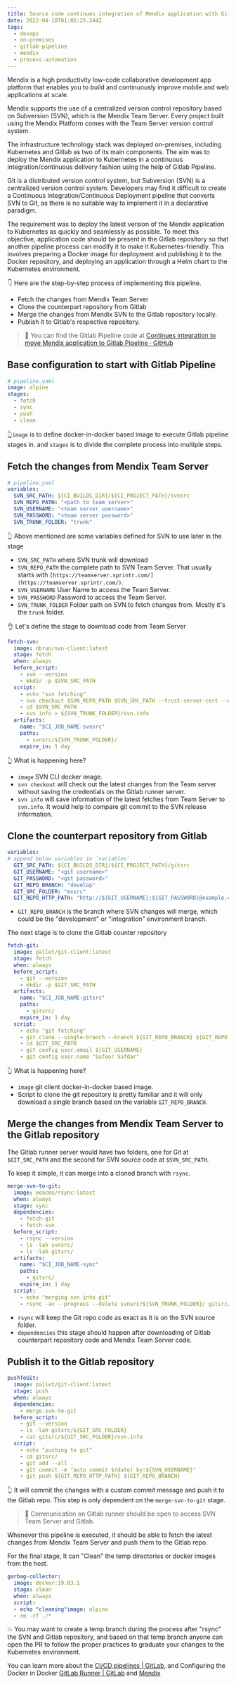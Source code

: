 ```yaml
---
title: Source code continues integration of Mendix application with Gitlab Pipeline
date: 2022-04-10T01:05:25.244Z
tags:
  - devops
  - on-premises
  - gitlab-pipeline
  - mendix
  - process-automation
---
```

Mendix is a high productivity low-code collaborative development app platform that enables you to build and continuously improve mobile and web applications at scale.

Mendix supports the use of a centralized version control repository based on Subversion (SVN), which is the Mendix Team Server. Every project built using the Mendix Platform comes with the Team Server version control system.

The infrastructure technology stack was deployed on-premises, including Kubernetes and Gitlab as two of its main components. The aim was to deploy the Mendix application to Kubernetes in a continuous integration/continuous delivery fashion using the help of Gitlab Pipeline.

Git is a distributed version control system, but Subversion (SVN) is a centralized version control system. Developers may find it difficult to create a Continuous Integration/Continuous Deployment pipeline that converts SVN to Git, as there is no suitable way to implement it in a declarative paradigm.

The requirement was to deploy the latest version of the Mendix application to Kubernetes as quickly and seamlessly as possible. To meet this objective, application code should be present in the Gitlab repository so that another pipeline process can modify it to make it Kubernetes-friendly. This involves preparing a Docker image for deployment and publishing it to the Docker repository, and deploying an application through a Helm chart to the Kubernetes environment.

👇 Here are the step-by-step process of implementing this pipeline.

* Fetch the changes from Mendix Team Server
* Clone the counterpart repository from Gitlab
* Merge the changes from Mendix SVN to the Gitlab repository locally.
* Publish it to Gitlab's respective repository.

> 🚀 You can find the Gitlab Pipeline code at [Continues integration to move Mendix application to Gitlab Pipeline · GitHub](https://gist.github.com/safoorsafdar/c25505ad69b77f91f6ac90f8b21f44f8)

## Base configuration to start with Gitlab Pipeline

```yaml
# pipeline.yaml
image: alpine
stages:
  - fetch
  - sync
  - push
  - clean
```

👆`image` is to define docker-in-docker based image to execute Gitlab pipeline stages in. and `stages` is to divide the complete process into multiple steps.

## Fetch the changes from Mendix Team Server

```yaml
# pipeline.yaml
variables:
  SVN_SRC_PATH: ${CI_BUILDS_DIR}/${CI_PROJECT_PATH}/svnsrc
  SVN_REPO_PATH: "<path to team server>"
  SVN_USERNAME: "<team server username>"
  SVN_PASSWORD: "<team server password>"
  SVN_TRUNK_FOLDER: "trunk"
```

👆 Above mentioned are some variables defined for SVN to use later in the stage

* `SVN_SRC_PATH` where SVN trunk will download
* `SVN_REPO_PATH` the complete path to SVN Team Server. That usually starts with `[https://teamserver.sprintr.com/](https://teamserver.sprintr.com/)`.
* `SVN_USERNAME` User Name to access the Team Server.
* `SVN_PASSWORD` Password to access the Team Server.
* `SVN_TRUNK_FOLDER` Folder path on SVN to fetch changes from. Mostly it's the `trunk` folder.

👌 Let's define the stage to download code from Team Server

```yaml
fetch-svn:
  image: nbrun/svn-client:latest
  stage: fetch
  when: always
  before_script:
    - svn --version
    - mkdir -p $SVN_SRC_PATH
  script:
    - echo "svn fetching"
    - svn checkout $SVN_REPO_PATH $SVN_SRC_PATH --trust-server-cert --non-interactive --no-auth-cache --username $SVN_USERNAME --password "$SVN_PASSWORD";
    - cd $SVN_SRC_PATH
    - svn info > ${SVN_TRUNK_FOLDER}/svn.info
  artifacts:
    name: "$CI_JOB_NAME-svnsrc"
    paths:
      - svnsrc/${SVN_TRUNK_FOLDER}/
    expire_in: 1 day
```

👆 What is happening here?

* `image` SVN CLI docker image.
* `svn checkout` will check out the latest changes from the Team server without saving the credentials on the Gitlab runner server.
* `svn info` will save information of the latest fetches from Team Server to `svn.info`. It would help to compare git commit to the SVN release information.

## Clone the counterpart repository from Gitlab

```yaml
variables:
# append below variables in `variables`
  GIT_SRC_PATH: ${CI_BUILDS_DIR}/${CI_PROJECT_PATH}/gitsrc
  GIT_USERNAME: "<git username>"
  GIT_PASSWORD: "<git password>"
  GIT_REPO_BRANCH: "develop"
  GIT_SRC_FOLDER: "mxsrc"
  GIT_REPO_HTTP_PATH: "http://${GIT_USERNAME}:${GIT_PASSWORD}@example.com.ae/test-group/example.git"
```

* `GIT_REPO_BRANCH` is the branch where SVN changes will merge, which could be the "development" or "integration" environment branch.

The next stage is to clone the Gitlab counter repository

```yaml
fetch-git:
  image: pallet/git-client:latest
  stage: fetch
  when: always
  before_script:
    - git --version
    - mkdir -p $GIT_SRC_PATH
  artifacts:
    name: "$CI_JOB_NAME-gitsrc"
    paths:
      - gitsrc/
    expire_in: 1 day
  script:
    - echo "git fetching"
    - git clone --single-branch --branch ${GIT_REPO_BRANCH} ${GIT_REPO_HTTP_PATH} ${GIT_SRC_PATH}
    - cd $GIT_SRC_PATH
    - git config user.email ${GIT_USERNAME}
    - git config user.name "Safoor Safdar"
```

👆 What is happening here?

* `image` git client docker-in-docker based image.
* Script to clone the git repository is pretty familiar and it will only download a single branch based on the variable `GIT_REPO_BRANCH`.

## Merge the changes from Mendix Team Server to the Gitlab repository

The Gitlab runner server would have two folders, one for Git at `$GIT_SRC_PATH` and the second for SVN source code at `$SVN_SRC_PATH`.

To keep it simple, it can merge into a cloned branch with `rsync`.

```yaml
merge-svn-to-git:
  image: eeacms/rsync:latest
  when: always
  stage: sync
  dependencies:
    - fetch-git
    - fetch-svn
  before_script:
    - rsync --version
    - ls -lah svnsrc/
    - ls -lah gitsrc/
  artifacts:
    name: "$CI_JOB_NAME-sync"
    paths:
      - gitsrc/
    expire_in: 1 day
  script:
    - echo "merging svn into git"
    - rsync -av --progress --delete svnsrc/${SVN_TRUNK_FOLDER}/ gitsrc/${GIT_SRC_FOLDER}
```

* `rsync` will keep the Git repo code as exact as it is on the SVN source folder.
* `dependencies` this stage should happen after downloading of Gitlab counterpart repository code and Mendix Team Server code.

## Publish it to the Gitlab repository

```yaml
pushToGit:
  image: pallet/git-client:latest
  stage: push
  when: always
  dependencies:
    - merge-svn-to-git
  before_script:
    - git --version
    - ls -lah gitsrc/${GIT_SRC_FOLDER}
    - cat gitsrc/${GIT_SRC_FOLDER}/svn.info
  script:
    - echo "pushing to git"
    - cd gitsrc/
    - git add --all .
    - git commit -m "auto commit $(date) by:${SVN_USERNAME}"
    - git push ${GIT_REPO_HTTP_PATH} ${GIT_REPO_BRANCH}
```

👆 It will commit the changes with a custom commit message and push it to the Gitlab repo. This step is only dependent on the `merge-svn-to-git` stage.

> :memo: Communication on Gitlab runner should be open to access SVN Team Server and Gitlab.

Whenever this pipeline is executed, it should be able to fetch the latest changes from Mendix Team Server and push them to the Gitlab repo.

For the final stage, It can "Clean" the temp directories or docker images from the host.

```yaml
garbag-collector:
  image: docker:19.03.1
  stage: clean
  when: always
  script:
  - echo "cleaning"image: alpine
  - rm -rf ./*
```

💥 You may want to create a temp branch during the process after "rsync" the SVN and Gitlab repository, and based on that temp branch anyone can open the PR to follow the proper practices to graduate your changes to the Kubernetes environment.

You can learn more about the [CI/CD pipelines | GitLab](https://docs.gitlab.com/ee/ci/pipelines/), and Configuring the Docker in Docker [GitLab Runner | GitLab](https://docs.gitlab.com/runner/) and [Mendix](https://docs.mendix.com/)